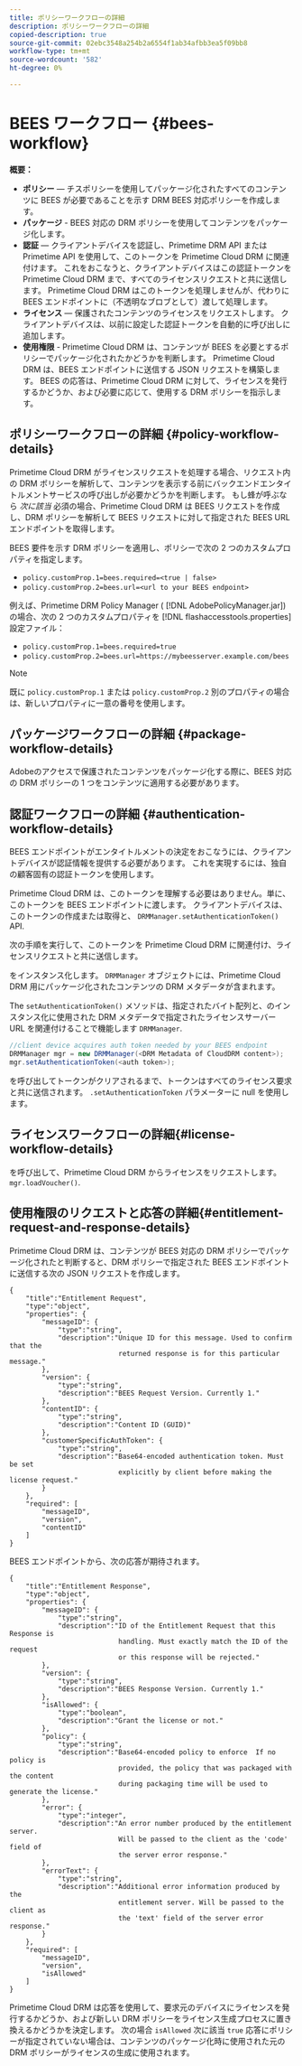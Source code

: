```yaml
---
title: ポリシーワークフローの詳細
description: ポリシーワークフローの詳細
copied-description: true
source-git-commit: 02ebc3548a254b2a6554f1ab34afbb3ea5f09bb8
workflow-type: tm+mt
source-wordcount: '582'
ht-degree: 0%

---
```


# BEES ワークフロー {#bees-workflow}

**概要：**

* **ポリシー**  — チスポリシーを使用してパッケージ化されたすべてのコンテンツに BEES が必要であることを示す DRM BEES 対応ポリシーを作成します。
* **パッケージ** - BEES 対応の DRM ポリシーを使用してコンテンツをパッケージ化します。
* **認証**  — クライアントデバイスを認証し、Primetime DRM API または Primetime API を使用して、このトークンを Primetime Cloud DRM に関連付けます。 これをおこなうと、クライアントデバイスはこの認証トークンを Primetime Cloud DRM まで、すべてのライセンスリクエストと共に送信します。 Primetime Cloud DRM はこのトークンを処理しませんが、代わりに BEES エンドポイントに（不透明なブロブとして）渡して処理します。
* **ライセンス**  — 保護されたコンテンツのライセンスをリクエストします。 クライアントデバイスは、以前に設定した認証トークンを自動的に呼び出しに追加します。
* **使用権限** - Primetime Cloud DRM は、コンテンツが BEES を必要とするポリシーでパッケージ化されたかどうかを判断します。 Primetime Cloud DRM は、BEES エンドポイントに送信する JSON リクエストを構築します。 BEES の応答は、Primetime Cloud DRM に対して、ライセンスを発行するかどうか、および必要に応じて、使用する DRM ポリシーを指示します。

## ポリシーワークフローの詳細 {#policy-workflow-details}

Primetime Cloud DRM がライセンスリクエストを処理する場合、リクエスト内の DRM ポリシーを解析して、コンテンツを表示する前にバックエンドエンタイトルメントサービスの呼び出しが必要かどうかを判断します。 もし蜂が呼ぶなら *次に該当* 必須の場合、Primetime Cloud DRM は BEES リクエストを作成し、DRM ポリシーを解析して BEES リクエストに対して指定された BEES URL エンドポイントを取得します。

BEES 要件を示す DRM ポリシーを適用し、ポリシーで次の 2 つのカスタムプロパティを指定します。

* `policy.customProp.1=bees.required=<true | false>`
* `policy.customProp.2=bees.url=<url to your BEES endpoint>`

<!--<a id="example_F617FC49A4824C0CB234C92E57D876D3"></a>-->

例えば、Primetime DRM Policy Manager ( [!DNL AdobePolicyManager.jar]) の場合、次の 2 つのカスタムプロパティを [!DNL flashaccesstools.properties] 設定ファイル：

* `policy.customProp.1=bees.required=true`
* `policy.customProp.2=bees.url=https://mybeesserver.example.com/bees`

>[!NOTE]
>
>既に `policy.customProp.1` または `policy.customProp.2` 別のプロパティの場合は、新しいプロパティに一意の番号を使用します。

## パッケージワークフローの詳細 {#package-workflow-details}

Adobeのアクセスで保護されたコンテンツをパッケージ化する際に、BEES 対応の DRM ポリシーの 1 つをコンテンツに適用する必要があります。

## 認証ワークフローの詳細 {#authentication-workflow-details}

BEES エンドポイントがエンタイトルメントの決定をおこなうには、クライアントデバイスが認証情報を提供する必要があります。 これを実現するには、独自の顧客固有の認証トークンを使用します。

Primetime Cloud DRM は、このトークンを理解する必要はありません。単に、このトークンを BEES エンドポイントに渡します。 クライアントデバイスは、このトークンの作成または取得と、 `DRMManager.setAuthenticationToken()` API.

次の手順を実行して、このトークンを Primetime Cloud DRM に関連付け、ライセンスリクエストと共に送信します。

をインスタンス化します。 `DRMManager` オブジェクトには、Primetime Cloud DRM 用にパッケージ化されたコンテンツの DRM メタデータが含まれます。

The `setAuthenticationToken()` メソッドは、指定されたバイト配列と、のインスタンス化に使用された DRM メタデータで指定されたライセンスサーバー URL を関連付けることで機能します `DRMManager`.

```java
//client device acquires auth token needed by your BEES endpoint  
DRMManager mgr = new DRMManager(<DRM Metadata of CloudDRM content>);  
mgr.setAuthenticationToken(<auth token>);
```

を呼び出してトークンがクリアされるまで、トークンはすべてのライセンス要求と共に送信されます。 `.setAuthenticationToken` パラメーターに null を使用します。

## ライセンスワークフローの詳細{#license-workflow-details}

を呼び出して、Primetime Cloud DRM からライセンスをリクエストします。 `mgr.loadVoucher()`.

## 使用権限のリクエストと応答の詳細{#entitlement-request-and-response-details}

Primetime Cloud DRM は、コンテンツが BEES 対応の DRM ポリシーでパッケージ化されたと判断すると、DRM ポリシーで指定された BEES エンドポイントに送信する次の JSON リクエストを作成します。

```
{
    "title":"Entitlement Request",
    "type":"object",
    "properties": {
        "messageID": {
            "type":"string",
            "description":"Unique ID for this message. Used to confirm that the
                           returned response is for this particular message."
        },
        "version": {
            "type":"string",
            "description":"BEES Request Version. Currently 1."
        },
        "contentID": {
            "type":"string",
            "description":"Content ID (GUID)"
        },
        "customerSpecificAuthToken": {
            "type":"string",
            "description":"Base64-encoded authentication token. Must be set
                           explicitly by client before making the license request."
        }
    },
    "required": [
        "messageID",
        "version",
        "contentID"
    ]
}
```

BEES エンドポイントから、次の応答が期待されます。

```
{
    "title":"Entitlement Response",
    "type":"object",
    "properties": {
        "messageID": {
            "type":"string",
            "description":"ID of the Entitlement Request that this Response is
                           handling. Must exactly match the ID of the request
                           or this response will be rejected."
        },
        "version": {
            "type":"string",
            "description":"BEES Response Version. Currently 1."
        },
        "isAllowed": {
            "type":"boolean",
            "description":"Grant the license or not."
        },
        "policy": {
            "type":"string",
            "description":"Base64-encoded policy to enforce  If no policy is
                           provided, the policy that was packaged with the content
                           during packaging time will be used to generate the license."
        },
        "error": {
            "type":"integer",
            "description":"An error number produced by the entitlement server.
                           Will be passed to the client as the 'code' field of
                           the server error response."
        },
        "errorText": {
            "type":"string",
            "description":"Additional error information produced by the
                           entitlement server. Will be passed to the client as
                           the 'text' field of the server error response."
        }
    },
    "required": [
        "messageID",
        "version",
        "isAllowed"
    ]
}
```

Primetime Cloud DRM は応答を使用して、要求元のデバイスにライセンスを発行するかどうか、および新しい DRM ポリシーをライセンス生成プロセスに置き換えるかどうかを決定します。 次の場合 `isAllowed` 次に該当 `true` 応答にポリシーが指定されていない場合は、コンテンツのパッケージ化時に使用された元の DRM ポリシーがライセンスの生成に使用されます。
